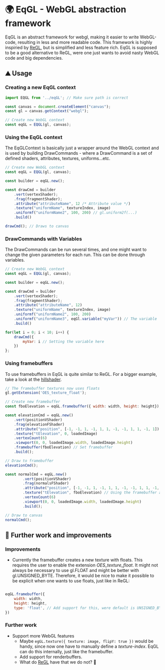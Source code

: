 # 🌍 EqGL - WebGL abstraction framework
EqGL is an abstract framework for webgl, making it easier to write WebGL-code, resulting in less and more readable code. This framework is highly inspiried by [ReGL](https://github.com/regl-project/regl), but is simplified and less feature rich. EqGL is supposed to be a good alternative to ReGL, were one just wants to avoid nasty WebGL code and big dependencies.

## ⛰ Usage

### Creating a new EqGL context
```javascript
import EQGL from '../eqGL'; // Make sure path is correct

const canvas = document.createElement("canvas");
const gl = canvas.getContext("webgl");

// Create new WebGL context
const eqGL = EQGL(gl, canvas);
```

### Using the EqGL context
The EqGLContext is basically just a wrapper around the WebGL context and is used by building DrawCommands - where a DrawCommand is a set of defined shaders, attributes, textures, uniforms...etc.
```javascript
// Create new WebGL context
const eqGL = EQGL(gl, canvas);

const builder = eqGL.new();

const drawCmd = builder
    .vert(vertexShader);
    .frag(fragmentShader);
    .attribute("attributeName", 12 /* Attribute value */)
    .texture("uniformName", textureIndex, image)
    .uniformf("uniformName2", 100, 200) // gl.uniform2f(...)
    .build()

drawCmd(); // Draws to canvas
```

### DrawCommands with Variables
The DrawCommands can be run several times, and one might want to change the given parameters for each run. This can be done through variables.

```javascript
// Create new WebGL context
const eqGL = EQGL(gl, canvas);

const builder = eqGL.new();

const drawCmd = builder
    .vert(vertexShader);
    .frag(fragmentShader);
    .attribute("attributeName", 12)
    .texture("uniformName", textureIndex, image)
    .uniformf("uniformName2", 100, 200)
    .uniformf("uniformName3", eqGl.variable("myVar")) // The variable
    .build()

for(let i = 0; i < 10; i++) {
    drawCmd({
        myVar: i // Setting the variable here
    })
};
```

### Using framebuffers
To use framebuffers in EqGL is quite similar to ReGL. For a bigger example, take a look at the [hillshader](https://github.com/equinor/webviz-subsurface-components/tree/master/src/lib/components/NewLayeredMap/webgl/commands/drawWithNewHillShading.js).
```javascript
// The framebuffer textures now uses floats
gl.getExtension('OES_texture_float');

// Create new framebuffer
const fboElevation = eqGL.framebuffer({ width: width, height: height});

const elevationCmd = eqGL.new()
    .vert(positionVShader)
    .frag(elevationFShader)
    .attribute("position", [-1, -1, 1, -1, 1, 1, -1, -1, 1, 1, -1, 1])
    .texture("tElevation", 0, loadedImage)
    .vertexCount(6)
    .viewport(0, 0, loadedImage.width, loadedImage.height)
    .framebuffer(fboElevation) // Set framebuffer
    .build();

// Draw to framebuffer
elevationCmd();

const normalCmd = eqGL.new()
        .vert(positionVShader)
        .frag(normalsFShader)
        .attribute("position", [-1, -1, 1, -1, 1, 1, -1, -1, 1, 1, -1, 1])
        .texture("tElevation", fboElevation) // Using the framebuffer as texture
        .vertexCount(6)
        .viewport(0, 0, loadedImage.width, loadedImage.height)
        .build();

// Draw to canvas
normalCmd();
```

## 🌌 Further work and improvements
### Improvements
* Currently the framebuffer creates a new texture with floats. This requires the user to enable the extension _OES_texture_float_. It might not always be necessary to use gl.FLOAT and might be better with gl.UNSIGNED_BYTE. Therefore, it would be nice to make it possible to be explicit when one wants to use floats, just like in ReGL:
```javascript

eqGL.framebuffer({
    width: width,
    height: height,
    type: 'float', // Add support for this, were default is UNSIGNED_BYTE
})
```
### Further work
* Support more WebGL features
    * Maybe `egGL.texture({ texture: image, flipY: true })` would be handy, since now one have to manually define a _texture-index_. EqGL can do this internally, just like the framebuffer.
    * Add support for renderbuffers. 
    * What do [ReGL](https://github.com/regl-project/regl) have that we do not? 🤔 